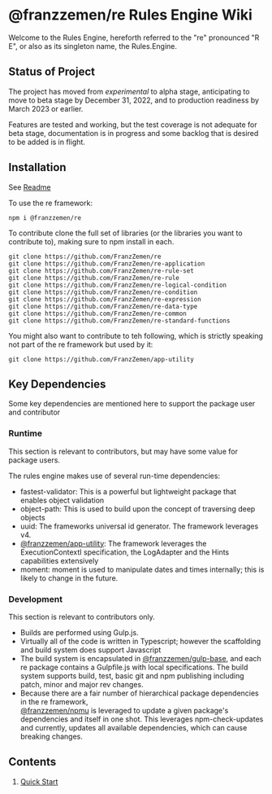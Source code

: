 # @franzzemen/re Rules Engine Wiki

Welcome to the Rules Engine, hereforth referred to the "re" pronounced "R E", or also as its singleton name, the 
Rules.Engine.

## Status of Project

The project has moved from _experimental_ to alpha stage, anticipating to move to beta stage by December 31, 2022, 
and to production readiness by March 2023 or earlier.

Features are tested and working, but the test coverage is not adequate for beta stage, documentation is in progress 
and some backlog that is desired to be added is in flight.

## Installation

See [Readme](/re/ReadMe)

To use the re framework:

    npm i @franzzemen/re

To contribute clone the full set of libraries (or the libraries you want to contribute to), making sure to npm 
install in each.

    git clone https://github.com/FranzZemen/re 
    git clone https://github.com/FranzZemen/re-application
    git clone https://github.com/FranzZemen/re-rule-set
    git clone https://github.com/FranzZemen/re-rule
    git clone https://github.com/FranzZemen/re-logical-condition
    git clone https://github.com/FranzZemen/re-condition
    git clone https://github.com/FranzZemen/re-expression
    git clone https://github.com/FranzZemen/re-data-type
    git clone https://github.com/FranzZemen/re-common
    git clone https://github.com/FranzZemen/re-standard-functions

You might also want to contribute to teh following, which is strictly speaking not part of the re framework but used 
by it:

    git clone https://github.com/FranzZemen/app-utility
    
## Key Dependencies
Some key dependencies are mentioned here to support the package user and contributor

### Runtime
This section is relevant to contributors, but may have some value for package users.

The rules engine makes use of several run-time dependencies:
- fastest-validator:  This is a powerful but lightweight package that enables object validation
- object-path:  This is used to build upon the concept of traversing deep objects
- uuid:  The frameworks universal id generator.  The framework leverages v4.
- [@franzzemen/app-utility](https://github.com/franzzemen/app-utility):  The framework leverages 
  the ExecutionContextI specification, the LogAdapter and the Hints capabilities extensively
- moment:  moment is used to manipulate dates and times internally; this is likely to change in the future.

### Development
This section is relevant to contributors only.

- Builds are performed using Gulp.js.
- Virtually all of the code is written in Typescript; however the scaffolding and build system does support Javascript
- The build system is encapsulated in [@franzzemen/gulp-base](https://github.com/franzzemen/gulp-base), and each re 
  package contains a Gulpfile.js with local specifications.  The build system supports build, test, basic git and 
  npm publishing including patch, minor and major rev changes.
- Because there are a fair number of hierarchical package dependencies in the re framework,            
  [@franzzemen/npmu](https://github.com/franzzemen/npmu) is leveraged to update a given package's dependencies and 
  itself in one shot.  This leverages npm-check-updates and currently, updates all available dependencies, which can 
  cause breaking changes.


## Contents

1. [Quick Start](./quick-start.md#quick-start)



